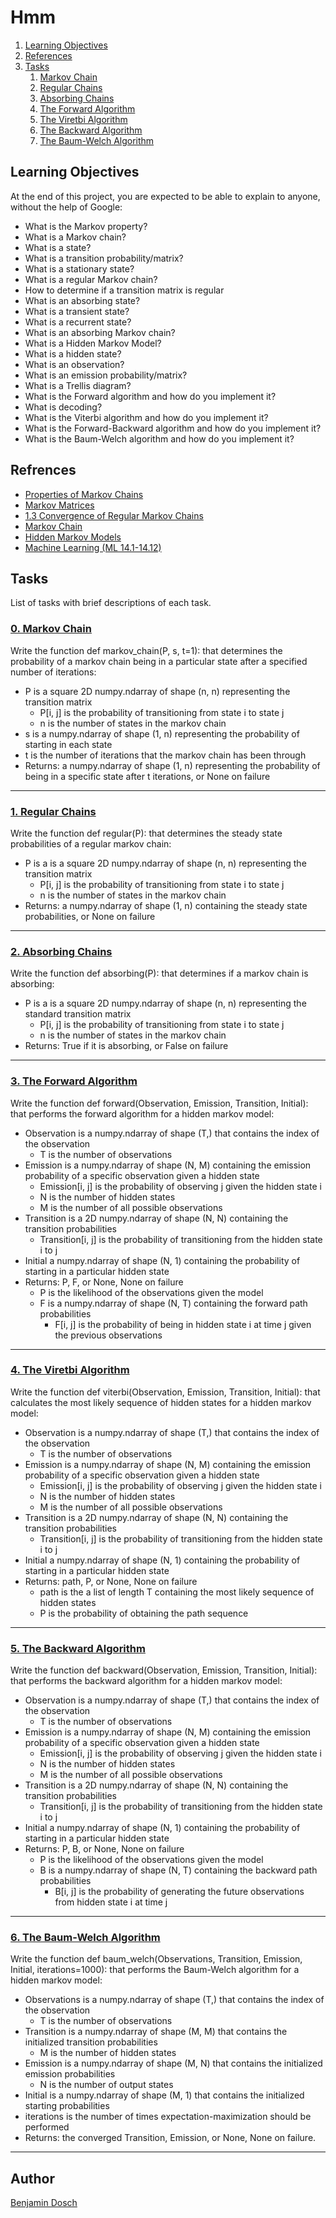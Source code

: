 # Hmm

1. [Learning Objectives](#learning-objectives)
2. [References](#references)
3. [Tasks](#tasks)
	1. [Markov Chain](#0-markov-chain)
	2. [Regular Chains](#1-regular-chains)
	3. [Absorbing Chains](#2-absorbing-chains)
	4. [The Forward Algorithm](#3-the-forward-algorithm)
	5. [The Viretbi Algorithm](#4-the-viretbi-algorithm)
	6. [The Backward Algorithm](#5-the-backward-algorithm)
	7. [The Baum-Welch Algorithm](#6-the-baum-welch-algorithm)

## Learning Objectives
At the end of this project, you are expected to be able to explain to anyone, without the help of Google:

* What is the Markov property?
* What is a Markov chain?
* What is a state?
* What is a transition probability/matrix?
* What is a stationary state?
* What is a regular Markov chain?
* How to determine if a transition matrix is regular
* What is an absorbing state?
* What is a transient state?
* What is a recurrent state?
* What is an absorbing Markov chain?
* What is a Hidden Markov Model?
* What is a hidden state?
* What is an observation?
* What is an emission probability/matrix?
* What is a Trellis diagram?
* What is the Forward algorithm and how do you implement it?
* What is decoding?
* What is the Viterbi algorithm and how do you implement it?
* What is the Forward-Backward algorithm and how do you implement it?
* What is the Baum-Welch algorithm and how do you implement it?

## Refrences

* [Properties of Markov Chains](http://www3.govst.edu/kriordan/files/ssc/math161/pdf/Chapter10ppt.pdf "Properties of Markov Chains")
* [Markov Matrices](https://people.math.harvard.edu/~knill/teaching/math19b_2011/handouts/lecture33.pdf "Markov Matrices")
* [1.3 Convergence of Regular Markov Chains](http://www.tcs.hut.fi/Studies/T-79.250/tekstit/lecnotes_02.pdf "1.3 Convergence of Regular Markov Chains")
* [Markov Chain](https://www.youtube.com/playlist?list=PLANMHOrJaFxPMQCMYcYqwOCYlreFswAKP "Markov Chain")
* [Hidden Markov Models](https://web.stanford.edu/~jurafsky/slp3/A.pdf "Hidden Markov Models")
* [Machine Learning (ML 14.1-14.12)](https://www.youtube.com/playlist?list=PLD0F06AA0D2E8FFBA "Machine Learning (ML 14.1-14.12)")


## Tasks
List of tasks with brief descriptions of each task.

### [0. Markov Chain](https://github.com/BenDoschGit/holbertonschool-machine_learning/blob/main/unsupervised_learning/0x02-hmm/0-markov_chain.py "0. Markov Chain")

Write the function def markov_chain(P, s, t=1): that determines the probability of a markov chain being in a particular state after a specified number of iterations:

* P is a square 2D numpy.ndarray of shape (n, n) representing the transition matrix
	* P[i, j] is the probability of transitioning from state i to state j
	* n is the number of states in the markov chain
* s is a numpy.ndarray of shape (1, n) representing the probability of starting in each state
* t is the number of iterations that the markov chain has been through
* Returns: a numpy.ndarray of shape (1, n) representing the probability of being in a specific state after t iterations, or None on failure

---

### [1. Regular Chains](https://github.com/BenDoschGit/holbertonschool-machine_learning/blob/main/unsupervised_learning/0x02-hmm/1-regular.py "1. Regular Chains")

Write the function def regular(P): that determines the steady state probabilities of a regular markov chain:

* P is a is a square 2D numpy.ndarray of shape (n, n) representing the transition matrix
	* P[i, j] is the probability of transitioning from state i to state j
	* n is the number of states in the markov chain
* Returns: a numpy.ndarray of shape (1, n) containing the steady state probabilities, or None on failure

---

### [2. Absorbing Chains](https://github.com/BenDoschGit/holbertonschool-machine_learning/blob/main/unsupervised_learning/0x02-hmm/2-absorbing.py "2. Absorbing Chains")

Write the function def absorbing(P): that determines if a markov chain is absorbing:

* P is a is a square 2D numpy.ndarray of shape (n, n) representing the standard transition matrix
	* P[i, j] is the probability of transitioning from state i to state j
	* n is the number of states in the markov chain
* Returns: True if it is absorbing, or False on failure

---

### [3. The Forward Algorithm](https://github.com/BenDoschGit/holbertonschool-machine_learning/blob/main/unsupervised_learning/0x02-hmm/3-forward.py "3. The Forward Algorithm")

Write the function def forward(Observation, Emission, Transition, Initial): that performs the forward algorithm for a hidden markov model:

* Observation is a numpy.ndarray of shape (T,) that contains the index of the observation
	* T is the number of observations
* Emission is a numpy.ndarray of shape (N, M) containing the emission probability of a specific observation given a hidden state
	* Emission[i, j] is the probability of observing j given the hidden state i
	* N is the number of hidden states
	* M is the number of all possible observations
* Transition is a 2D numpy.ndarray of shape (N, N) containing the transition probabilities
	* Transition[i, j] is the probability of transitioning from the hidden state i to j
* Initial a numpy.ndarray of shape (N, 1) containing the probability of starting in a particular hidden state
* Returns: P, F, or None, None on failure
	* P is the likelihood of the observations given the model
	* F is a numpy.ndarray of shape (N, T) containing the forward path probabilities
		* F[i, j] is the probability of being in hidden state i at time j given the previous observations

---

### [4. The Viretbi Algorithm](https://github.com/BenDoschGit/holbertonschool-machine_learning/blob/main/unsupervised_learning/0x02-hmm/4-viterbi.py "4. The Viretbi Algorithm")

Write the function def viterbi(Observation, Emission, Transition, Initial): that calculates the most likely sequence of hidden states for a hidden markov model:

* Observation is a numpy.ndarray of shape (T,) that contains the index of the observation
	* T is the number of observations
* Emission is a numpy.ndarray of shape (N, M) containing the emission probability of a specific observation given a hidden state
	* Emission[i, j] is the probability of observing j given the hidden state i
	* N is the number of hidden states
	* M is the number of all possible observations
* Transition is a 2D numpy.ndarray of shape (N, N) containing the transition probabilities
	* Transition[i, j] is the probability of transitioning from the hidden state i to j
* Initial a numpy.ndarray of shape (N, 1) containing the probability of starting in a particular hidden state
* Returns: path, P, or None, None on failure
	* path is the a list of length T containing the most likely sequence of hidden states
	* P is the probability of obtaining the path sequence

---

### [5. The Backward Algorithm](https://github.com/BenDoschGit/holbertonschool-machine_learning/blob/main/unsupervised_learning/0x02-hmm/5-backward.py "5. The Backward Algorithm")

Write the function def backward(Observation, Emission, Transition, Initial): that performs the backward algorithm for a hidden markov model:

* Observation is a numpy.ndarray of shape (T,) that contains the index of the observation
	* T is the number of observations
* Emission is a numpy.ndarray of shape (N, M) containing the emission probability of a specific observation given a hidden state
	* Emission[i, j] is the probability of observing j given the hidden state i
	* N is the number of hidden states
	* M is the number of all possible observations
* Transition is a 2D numpy.ndarray of shape (N, N) containing the transition probabilities
	* Transition[i, j] is the probability of transitioning from the hidden state i to j
* Initial a numpy.ndarray of shape (N, 1) containing the probability of starting in a particular hidden state
* Returns: P, B, or None, None on failure
	* P is the likelihood of the observations given the model
	* B is a numpy.ndarray of shape (N, T) containing the backward path probabilities
		* B[i, j] is the probability of generating the future observations from hidden state i at time j

---

### [6. The Baum-Welch Algorithm](https://github.com/BenDoschGit/holbertonschool-machine_learning/blob/main/unsupervised_learning/0x02-hmm/6-baum_welch.py "6. The Baum-Welch Algorithm")

Write the function def baum_welch(Observations, Transition, Emission, Initial, iterations=1000): that performs the Baum-Welch algorithm for a hidden markov model:

* Observations is a numpy.ndarray of shape (T,) that contains the index of the observation
	* T is the number of observations
* Transition is a numpy.ndarray of shape (M, M) that contains the initialized transition probabilities
	* M is the number of hidden states
* Emission is a numpy.ndarray of shape (M, N) that contains the initialized emission probabilities
	* N is the number of output states
* Initial is a numpy.ndarray of shape (M, 1) that contains the initialized starting probabilities
* iterations is the number of times expectation-maximization should be performed
* Returns: the converged Transition, Emission, or None, None on failure.

---

## Author

[Benjamin Dosch](https://github.com/BenDoschGit)
